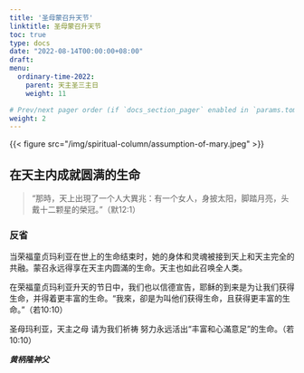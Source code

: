 ```yaml
---
title: '圣母蒙召升天节'
linktitle: 圣母蒙召升天节
toc: true
type: docs
date: "2022-08-14T00:00:00+08:00"
draft:
menu:
  ordinary-time-2022:
    parent: 天主圣三主日
    weight: 11

# Prev/next pager order (if `docs_section_pager` enabled in `params.toml`)
weight: 2
---
```


{{< figure src="/img/spiritual-column/assumption-of-mary.jpeg" >}}

## 在天主内成就圆满的生命

> “那時，天上出現了一个人大異兆：有一个女人，身披太阳，脚踏月亮，头戴十二颗星的榮冠。”（默12:1）

### 反省
当荣福童贞玛利亚在世上的生命结束时，她的身体和灵魂被接到天上和天主完全的共融。蒙召永远得享在天主内圆滿的生命。天主也如此召唤全人类。

在荣福童贞玛利亚升天的节日中，我们也以信德宣告，耶稣的到来是为让我们获得生命，并得着更丰富的生命。“我來，卻是为叫他们获得生命，且获得更丰富的生命。”（若10:10）

圣母玛利亚，天主之母
请为我们祈祷
努力永远活出“丰富和心滿意足”的生命。（若10:10）


___黄柄隆神父___
